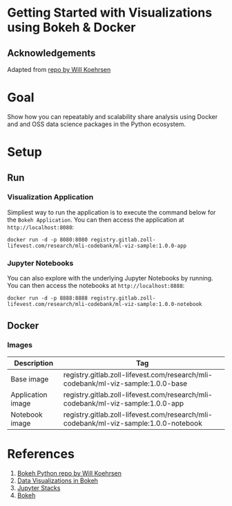 # Getting Started with Visualizations using Bokeh & Docker

## Acknowledgements
Adapted from [repo by Will Koehrsen](https://github.com/WillKoehrsen/Bokeh-Python-Visualization)

# Goal
Show how you can repeatably and scalability share analysis using Docker and and OSS data science packages in the Python ecosystem.

# Setup 

## Run

### Visualization Application
Simpliest way to run the application is to execute the command below for the `Bokeh Application`. You can then access the application at `http://localhost:8080`:

```
docker run -d -p 8080:8080 registry.gitlab.zoll-lifevest.com/research/mli-codebank/ml-viz-sample:1.0.0-app
```

### Jupyter Notebooks
You can also explore with the underlying Jupyter Notebooks by running. You can then access the notebooks at `http://localhost:8888`:

```
docker run -d -p 8888:8888 registry.gitlab.zoll-lifevest.com/research/mli-codebank/ml-viz-sample:1.0.0-notebook
```

## Docker 

### Images
|Description|Tag|
|---|---|
|Base image|registry.gitlab.zoll-lifevest.com/research/mli-codebank/ml-viz-sample:1.0.0-base|
|Application image|registry.gitlab.zoll-lifevest.com/research/mli-codebank/ml-viz-sample:1.0.0-app|
|Notebook image|registry.gitlab.zoll-lifevest.com/research/mli-codebank/ml-viz-sample:1.0.0-notebook|


# References
1. [Bokeh Python repo by Will Koehrsen](https://github.com/WillKoehrsen/Bokeh-Python-Visualization)
2. [Data Visualizations in Bokeh](https://towardsdatascience.com/data-visualization-with-bokeh-in-python-part-ii-interactions-a4cf994e2512)
3. [Jupyter Stacks](https://jupyter-docker-stacks.readthedocs.io/en/latest/index.html)
4. [Bokeh](https://bokeh.pydata.org/en/latest/)